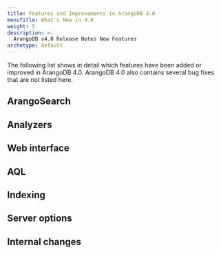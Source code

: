 ```yaml
---
title: Features and Improvements in ArangoDB 4.0
menuTitle: What's New in 4.0
weight: 5
description: >-
  ArangoDB v4.0 Release Notes New Features
archetype: default
---
```

The following list shows in detail which features have been added or improved in
ArangoDB 4.0. ArangoDB 4.0 also contains several bug fixes that are not listed
here.

## ArangoSearch



## Analyzers



## Web interface



## AQL



## Indexing



## Server options



## Internal changes

